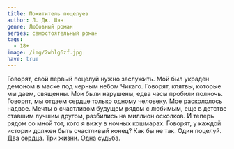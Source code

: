 ```yaml
---
title: Похититель поцелуев
author: Л. Дж. Шэн
genre: Любовный роман
series: самостоятельный роман
tags:
  - 18+
image: /img/2whlg6zf.jpg
have: true
---
```

Говорят, свой первый поцелуй нужно заслужить. Мой был украден демоном в маске под черным небом Чикаго. Говорят, клятвы, которые мы даем, священны. Мои были нарушены, едва часы пробили полночь. Говорят, мы отдаем сердце только одному человеку. Мое раскололось надвое. Мечты о счастливом будущем рядом с любимым, еще в детстве ставшим лучшим другом, разбились на миллион осколков. И теперь рядом со мной тот, кого я вижу в ночных кошмарах. Говорят, у каждой истории должен быть счастливый конец? Как бы не так. Один поцелуй. Два сердца. Три жизни. Одна судьба.